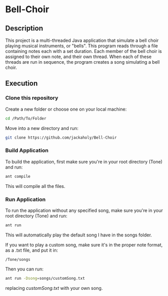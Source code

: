 # Bell-Choir

## Description

This project is a multi-threaded Java application that simulate a bell choir playing musical instruments, or "bells". This program reads through a file containing notes each with a set duration. Each member of the bell choir is assigned to their own note, and their own thread. When each of these threads are run in sequence, the program creates a song simulating a bell choir.

## Execution

### Clone this repository

Create a new folder or choose one on your local machine:

```bash
cd /Path/To/Folder
```

Move into a new directory and run:

```bash
git clone https://github.com/jackaholy/Bell-Choir
```

### Build Application

To build the application, first make sure you're in your root directory (Tone) and run:

```bash
ant compile
```

This will compile all the files.

### Run Application

To run the application without any specified song, make sure you're in your root directory (Tone) and run:

```bash
ant run
```

This will automatically play the default song I have in the songs folder.

If you want to play a custom song, make sure it's in the proper note format, as a .txt file, and put it in:

```
/Tone/songs
```

Then you can run:

```bash
ant run -Dsong=songs/customSong.txt
```
replacing *customSong.txt* with your own song.
